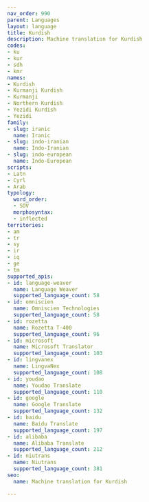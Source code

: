 ```yaml
---
nav_order: 990
parent: Languages
layout: language
title: Kurdish
description: Machine translation for Kurdish
codes:
- ku
- kur
- sdh
- kmr
names:
- Kurdish
- Kurmanji Kurdish
- Kurmanji
- Northern Kurdish
- Yezidi Kurdish
- Yezidi
family:
- slug: iranic
  name: Iranic
- slug: indo-iranian
  name: Indo-Iranian
- slug: indo-european
  name: Indo-European
scripts:
- Latn
- Cyrl
- Arab
typology:
  word_order:
  - SOV
  morphosyntax:
  - inflected
territories:
- am
- tr
- sy
- ir
- iq
- ge
- tm
supported_apis:
- id: language-weaver
  name: Language Weaver
  supported_language_count: 58
- id: omniscien
  name: Omniscien Technologies
  supported_language_count: 58
- id: rozetta
  name: Rozetta T-400
  supported_language_count: 96
- id: microsoft
  name: Microsoft Translator
  supported_language_count: 103
- id: lingvanex
  name: LingvaNex
  supported_language_count: 108
- id: youdao
  name: Youdao Translate
  supported_language_count: 110
- id: google
  name: Google Translate
  supported_language_count: 132
- id: baidu
  name: Baidu Translate
  supported_language_count: 197
- id: alibaba
  name: Alibaba Translate
  supported_language_count: 212
- id: niutrans
  name: Niutrans
  supported_language_count: 381
seo:
  name: Machine translation for Kurdish

---
```


